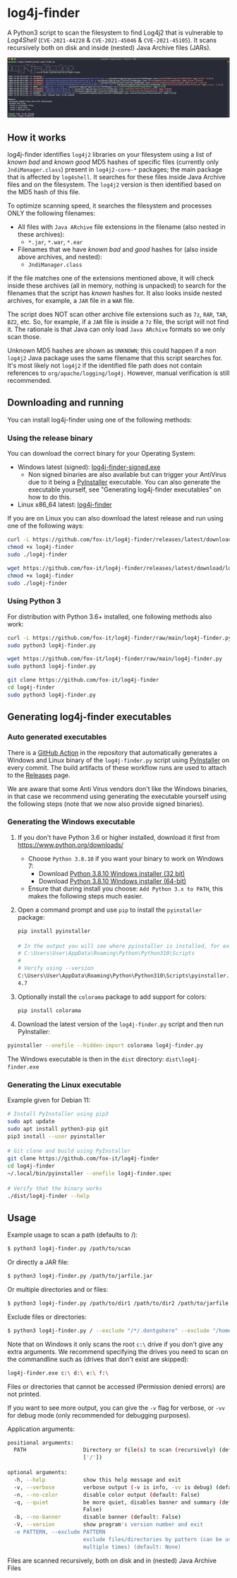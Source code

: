 # log4j-finder

A Python3 script to scan the filesystem to find Log4j2 that is vulnerable to _Log4Shell_ (`CVE-2021-44228` & `CVE-2021-45046` & `CVE-2021-45105`). 
It scans recursively both on disk and inside (nested) Java Archive files (JARs).

![log4j-finder results](screenshot.png?raw=true "Output of log4j-finder")

## How it works

log4j-finder identifies `log4j2` libraries on your filesystem using a list of *known bad* and *known good* MD5 hashes of specific files (currently only `JndiManager.class`) present in `log4j2-core-*` packages; the main package that is affected by `log4shell`. It searches for these files inside Java Archive files and on the filesystem. The `log4j2` version is then identified based on the MD5 hash of this file.

To optimize scanning speed, it searches the filesystem and processes ONLY the following filenames:

 * All files with `Java ARchive` file extensions in the filename (also nested in these archives):
    *  `*.jar`, `*.war`, `*.ear`
 * Filenames that we have *known bad* and *good* hashes for (also inside above archives, and nested):
    *  `JndiManager.class`

If the file matches one of the extensions mentioned above, it will check inside these archives (all in memory, nothing is unpacked) to search for the filenames that the script has *known* hashes for. It also looks inside nested archives, for example, a `JAR` file in a `WAR` file.

The script does NOT scan other archive file extensions such as `7z`, `RAR`, `TAR`, `BZ2`, etc. So, for example, if a `JAR` file is inside a `7z` file, the script will not find it. The rationale is that Java can only load `Java ARchive` formats so we only scan those.

Unknown MD5 hashes are shown as `UNKNOWN`; this could happen if a non `log4j2` Java package uses the same filename that this script searches for.
It's most likely not `log4j2` if the identified file path does not contain references to `org/apache/logging/log4j`. However, manual verification is still recommended.

## Downloading and running

You can install log4j-finder using one of the following methods:

### Using the release binary

You can download the correct binary for your Operating System:

 * Windows latest (signed): [log4j-finder-signed.exe](https://github.com/fox-it/log4j-finder/releases/latest/download/log4j-finder-signed.exe)
   * Non signed binaries are also available but can trigger your AntiVirus due to it being a [PyInstaller](https://pyinstaller.readthedocs.io/en/stable/) executable. You can also generate the executable yourself, see "Generating log4j-finder executables" on how to do this.
 * Linux x86_64 latest: [log4j-finder](https://github.com/fox-it/log4j-finder/releases/latest/download/log4j-finder)

If you are on Linux you can also download the latest release and run using one of the following ways:

```bash
curl -L https://github.com/fox-it/log4j-finder/releases/latest/download/log4j-finder -o log4j-finder
chmod +x log4j-finder
sudo ./log4j-finder
```

```bash
wget https://github.com/fox-it/log4j-finder/releases/latest/download/log4j-finder -O log4j-finder
chmod +x log4j-finder
sudo ./log4j-finder
```

### Using Python 3

For distribution with Python 3.6+ installed, one following methods also work:

```bash
curl -L https://github.com/fox-it/log4j-finder/raw/main/log4j-finder.py -o log4j-finder.py
sudo python3 log4j-finder.py
```

```bash
wget https://github.com/fox-it/log4j-finder/raw/main/log4j-finder.py
sudo python3 log4j-finder.py
```

```bash
git clone https://github.com/fox-it/log4j-finder
cd log4j-finder
sudo python3 log4j-finder.py
```

## Generating log4j-finder executables

### Auto generated executables

There is a [GitHub Action](https://github.com/fox-it/log4j-finder/blob/main/.github/workflows/pyinstaller.yaml) in the repository that automatically generates a Windows and Linux binary of the `log4j-finder.py` script using  [PyInstaller](https://pyinstaller.readthedocs.io/en/stable/) on every commit. The build artifacts of these workflow runs are used to attach to the [Releases](https://github.com/fox-it/log4j-finder/releases/) page.

We are aware that some Anti Virus vendors don't like the Windows binaries, in that case we recommend using generating the executable yourself using the following steps (note that we now also provide signed binaries).

### Generating the Windows executable

1. If you don't have Python 3.6 or higher installed, download it first from https://www.python.org/downloads/

   * Choose `Python 3.8.10` if you want your binary to work on Windows 7:
     * Download [Python 3.8.10 Windows installer (32 bit)](https://www.python.org/ftp/python/3.8.10/python-3.8.10.exe)
     * Download [Python 3.8.10 Windows installer (64-bit)](https://www.python.org/ftp/python/3.8.10/python-3.8.10-amd64.exe)
   * Ensure that during install you choose: `Add Python 3.x to PATH`, this makes the following steps much easier.

2. Open a command prompt and use `pip` to install the `pyinstaller` package:

   ```bash
   pip install pyinstaller
   
   # In the output you will see where pyinstaller is installed, for example:
   # C:\Users\User\AppData\Roaming\Python\Python310\Scripts
   #
   # Verify using --version
   C:\Users\User\AppData\Roaming\Python\Python310\Scripts\pyinstaller.exe --version
   4.7
   ```
3. Optionally install the `colorama` package to add support for colors:

   ```bash
   pip install colorama
   ```

3.  Download the latest version of the `log4j-finder.py` script and then run PyInstaller:

   ```bash
   pyinstaller --onefile --hidden-import colorama log4j-finder.py
   ```

The Windows executable is then in the `dist` directory: `dist\log4j-finder.exe`

### Generating the Linux executable

Example given for Debian 11:

```bash
# Install PyInstaller using pip3
sudo apt update
sudo apt install python3-pip git
pip3 install --user pyinstaller

# Git clone and build using PyInstaller
git clone https://github.com/fox-it/log4j-finder
cd log4j-finder
~/.local/bin/pyinstaller --onefile log4j-finder.spec

# Verify that the binary works
./dist/log4j-finder --help
```

## Usage

Example usage to scan a path (defaults to /):
```bash
$ python3 log4j-finder.py /path/to/scan
```

Or directly a JAR file:
```bash
$ python3 log4j-finder.py /path/to/jarfile.jar
```

Or multiple directories and or files:
```bash
$ python3 log4j-finder.py /path/to/dir1 /path/to/dir2 /path/to/jarfile.jar
```

Exclude files or directories:
```bash
$ python3 log4j-finder.py / --exclude "/*/.dontgohere" --exclude "/home/user/*.war"
```

Note that on Windows it only scans the root `c:\` drive if you don't give any extra arguments.
We recommend specifying the drives you need to scan on the commandline such as (drives that don't exist are skipped):

```bash
log4j-finder.exe c:\ d:\ e:\ f:\
```

Files or directories that cannot be accessed (Permission denied errors) are not printed.

If you want to see more output, you can give the `-v` flag for verbose, or `-vv` for debug mode (only recommended for debugging purposes).

Application arguments:
```bash
positional arguments:
  PATH                  Directory or file(s) to scan (recursively) (default:
                        ['/'])

optional arguments:
  -h, --help            show this help message and exit
  -v, --verbose         verbose output (-v is info, -vv is debug) (default: 0)
  -n, --no-color        disable color output (default: False)
  -q, --quiet           be more quiet, disables banner and summary (default:
                        False)
  -b, --no-banner       disable banner (default: False)
  -V, --version         show program's version number and exit
  -e PATTERN, --exclude PATTERN
                        exclude files/directories by pattern (can be used
                        multiple times) (default: None)
```
Files are scanned recursively, both on disk and in (nested) Java Archive Files

